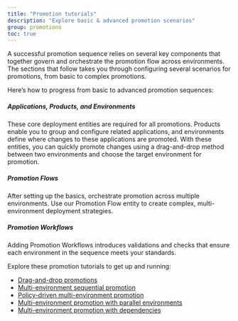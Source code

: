 ```yaml
---
title: "Promotion tutorials"
description: "Explore basic & advanced promotion scenarios"
group: promotions
toc: true
---
```




A successful promotion sequence relies on several key components that together govern and orchestrate the promotion flow across environments. The sections that follow takes you through configuring several scenarios for promotions, from basic to complex promotions.


Here’s how to progress from basic to advanced promotion sequences:

##### Applications, Products, and Environments
These core deployment entities are required for all promotions. Products enable you to group and configure related applications, and environments define where changes to these applications are promoted.
With these entities, you can quickly promote changes using a drag-and-drop method between two environments and choose the target environment for promotion.

##### Promotion Flows
After setting up the basics, orchestrate promotion across multiple environments. 
Use our Promotion Flow entity to create complex, multi-environment deployment strategies.

##### Promotion Workflows
Adding Promotion Workflows introduces validations and checks that ensure each environment in the sequence meets your standards.


Explore these promotion tutorials to get up and running:
* [Drag-and-drop promotions]({{site.baseurl}}/docs/promotions/promotion-scenarios/drag-and-drop/)  
* [Multi-environment sequential promotion]({{site.baseurl}}/docs/promotions/promotion-scenarios/multi-env-sequential-flow/)  
* [Policy-driven multi-environment promotion]({{site.baseurl}}/docs/promotions/promotion-scenarios/policy-multi-env-promotion/)  
* [Multi-environment promotion with parallel environments]({{site.baseurl}}/docs/promotions/promotion-scenarios/parallel-multi-env-promotion/)  
* [Multi-environment promotion with dependencies]({{site.baseurl}}/docs/promotions/promotion-scenarios/dependency-multi-env-promotion/)





<!--- ## Related articles add inline to the different topics as needed
[Promotion building blocks]({{site.baseurl}}/docs/promotions/promotion-components/)  
[Promotions: Setup & configuration guidelines]({{site.baseurl}}/docs/promotions/create-promotion-sequence/)  
[Promotion Flow]({{site.baseurl}}/docs/promotions/configuration/promotion-flow/)  
[Promotion Policy]({{site.baseurl}}/docs/promotions/configuration/promotion-policy/)  
[Promotion Workflow]({{site.baseurl}}/docs/promotions/configuration/promotion-workflow/)  
[Trigger promotions]({{site.baseurl}}/docs/promotions/trigger-promotions/)  
[Tracking product releases]({{site.baseurl}}/docs/promotions/product-releases/)  -->